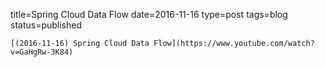 
title=Spring Cloud Data Flow
date=2016-11-16
type=post
tags=blog
status=published
~~~~~~
[(2016-11-16) Spring Cloud Data Flow](https://www.youtube.com/watch?v=GaHgRw-3K84) 
            